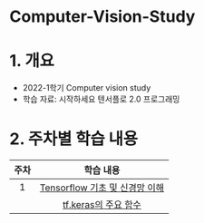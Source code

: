 # Computer-Vision-Study

# 1. 개요
- 2022-1학기 Computer vision study
- 학습 자료: 시작하세요 텐서플로 2.0 프로그래밍

# 2. 주차별 학습 내용

| 주차 | 학습 내용 |
|:---:|:---:|
| 1 | [Tensorflow 기초 및 신경망 이해](https://colab.research.google.com/drive/1thNL8S2_fMPTUAsgC5mwrQFbEq3-61D4#scrollTo=5cnEr1V_CLgx) |
|  | [tf.keras의 주요 함수](https://colab.research.google.com/drive/1YRZWK3hVZx7P4IicGHiK6IdL0riZyaRm#scrollTo=qkoumwXNGk26) |

